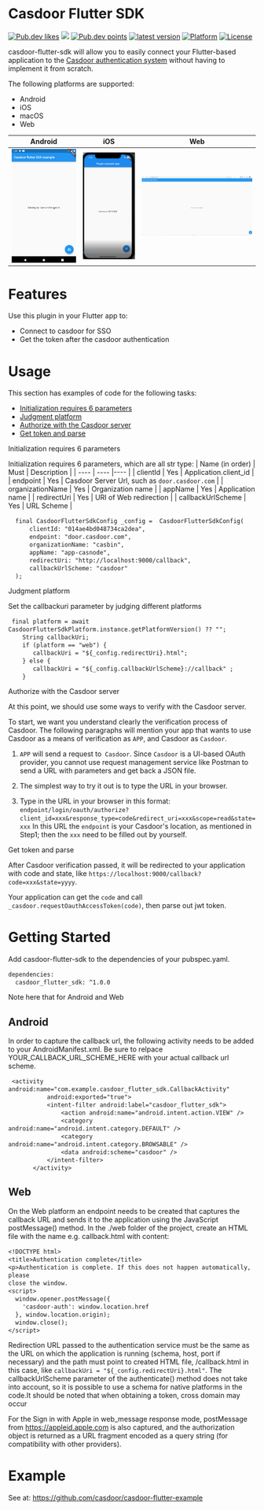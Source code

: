# Casdoor Flutter SDK

<p align="left">
    <a href="https://pub.dev/packages/casdoor_flutter_sdk"><img src="https://badges.bar/casdoor_flutter_sdk/likes" alt="Pub.dev likes"/></a>
    <a href="https://pub.dev/packages/casdoor_flutter_sdk" alt="Pub.dev popularity"><img src="https://badges.bar/casdoor_flutter_sdk/popularity"/></a>
    <a href="https://pub.dev/packages/casdoor_flutter_sdk"><img src="https://badges.bar/casdoor_flutter_sdk/pub%20points" alt="Pub.dev points"/></a>
    <a href="https://pub.dev/packages/casdoor_flutter_sdk"><img src="https://img.shields.io/pub/v/casdoor_flutter_sdk.svg?include_prereleases" alt="latest version"/></a>
    <a href="https://pub.dev/packages/casdoor_flutter_sdk"><img src="https://img.shields.io/badge/Platform-Android%20%7C%20iOS%20%7C%20macOS%20%7C%20Web-blue?logo=flutter" alt="Platform"/></a>
    <a href="./LICENSE"><img src="https://img.shields.io/github/license/agoraio-community/flutter-uikit?color=lightgray" alt="License"/></a>
</p>

casdoor-flutter-sdk will allow you to easily connect your Flutter-based application to the [Casdoor authentication system](https://casdoor.org/) without having to implement it from scratch.

The following platforms are supported:

+ Android
+ iOS 
+ macOS
+ Web

|  **Android**   | **iOS**  | **Web** |
|  ----  | ----  |----  |
| ![Android](screen-andriod.gif) |![iOS](screen-ios.gif)  |![Web](screen-web.gif) |

# Features
Use this plugin in your Flutter app to:

+ Connect to casdoor for SSO
+ Get the token after the casdoor authentication

# Usage
This section has examples of code for the following tasks:

+ [Initialization requires 6 parameters](#jump1)
+ [Judgment platform](#jump2)
+ [Authorize with the Casdoor server](#jump3)
+ [Get token and parse](#jump4)

<span id="jump1">Initialization requires 6 parameters</span>

Initialization requires 6 parameters, which are all str type:
|  Name (in order)   | Must  | Description |
|  ----  | ----  |----  |
| clientId  | Yes | Application.client_id |
| endpoint  | Yes | Casdoor Server Url, such as `door.casdoor.com` |
| organizationName  | Yes | Organization name |
| appName  | Yes | Application name |
| redirectUri  | Yes | URI of Web redirection |
| callbackUrlScheme  | Yes | URL Scheme |

```
  final CasdoorFlutterSdkConfig _config =  CasdoorFlutterSdkConfig(
      clientId: "014ae4bd048734ca2dea",
      endpoint: "door.casdoor.com",
      organizationName: "casbin",
      appName: "app-casnode",
      redirectUri: "http://localhost:9000/callback",
      callbackUrlScheme: "casdoor"
  );
```
<span id="jump2">Judgment platform</span>

Set the callbackuri parameter by judging different platforms

```
 final platform = await CasdoorFlutterSdkPlatform.instance.getPlatformVersion() ?? "";
    String callbackUri;
    if (platform == "web") {
       callbackUri = "${_config.redirectUri}.html";
    } else {
       callbackUri = "${_config.callbackUrlScheme}://callback" ;
    }
```

<span id="jump3">Authorize with the Casdoor server</span>

At this point, we should use some ways to verify with the Casdoor server.

To start, we want you understand clearly the verification process of Casdoor. The following paragraphs will mention your app that wants to use Casdoor as a means of verification as `APP`, and Casdoor as `Casdoor`.

1. `APP` will send a request to` Casdoor`.
Since `Casdoor` is a UI-based OAuth provider, you cannot use request management service like Postman to send a URL with parameters and get back a JSON file.

2. The simplest way to try it out is to type the URL in your browser.

3. Type in the URL in your browser in this format: `endpoint/login/oauth/authorize?client_id=xxx&response_type=code&redirect_uri=xxx&scope=read&state=xxx`
In this URL the `endpoint` is your Casdoor's location, as mentioned in Step1; then the `xxx` need to be filled out by yourself.

<span id="jump4">Get token and parse</span>

After Casdoor verification passed, it will be redirected to your application with code and state, like `https://localhost:9000/callback?code=xxx&state=yyyy`.

Your application can get the `code` and call` _casdoor.requestOauthAccessToken(code)`, then parse out jwt token.

# Getting Started
Add casdoor-flutter-sdk to the dependencies of your pubspec.yaml.
```
dependencies:
  casdoor_flutter_sdk: ^1.0.0
```
Note here that for Android and Web

## Android
In order to capture the callback url, the following activity needs to be added to your AndroidManifest.xml. Be sure to relpace YOUR_CALLBACK_URL_SCHEME_HERE with your actual callback url scheme.
```
 <activity android:name="com.example.casdoor_flutter_sdk.CallbackActivity"
           android:exported="true">
           <intent-filter android:label="casdoor_flutter_sdk">
               <action android:name="android.intent.action.VIEW" />
               <category android:name="android.intent.category.DEFAULT" />
               <category android:name="android.intent.category.BROWSABLE" />
               <data android:scheme="casdoor" />
           </intent-filter>
       </activity>
```

## Web
On the Web platform an endpoint needs to be created that captures the callback URL and sends it to the application using the JavaScript postMessage() method. In the ./web folder of the project, create an HTML file with the name e.g. callback.html with content:

```
<!DOCTYPE html>
<title>Authentication complete</title>
<p>Authentication is complete. If this does not happen automatically, please
close the window.
<script>
  window.opener.postMessage({
    'casdoor-auth': window.location.href
  }, window.location.origin);
  window.close();
</script>

```
Redirection URL passed to the authentication service must be the same as the URL on which the application is running (schema, host, port if necessary) and the path must point to created HTML file, /callback.html in this case, like  `callbackUri = "${_config.redirectUri}.html"`. The callbackUrlScheme parameter of the authenticate() method does not take into account, so it is possible to use a schema for native platforms in the code.It should be noted that when obtaining a token, cross domain may occur

For the Sign in with Apple in web_message response mode, postMessage from https://appleid.apple.com is also captured, and the authorization object is returned as a URL fragment encoded as a query string (for compatibility with other providers).


# Example
See at: https://github.com/casdoor/casdoor-flutter-example

